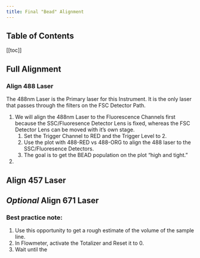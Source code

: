 ```yaml
---
title: Final "Bead" Alignment
---
```





## Table of Contents

[[toc]]

## Full Alignment

### Align 488 Laser

The 488nm Laser is the Primary laser for this Instrument. It is the only laser that passes through the filters on the FSC Detector Path.

1.  We will align the 488nm Laser to the Fluorescence Channels first because the SSC/Fluoresence Detector Lens is fixed, whereas the FSC Detector Lens can be moved with it’s own stage.
    1.  Set the Trigger Channel to RED and the Trigger Level to 2.
    2.  Use the plot with 488-RED vs 488-ORG to align the 488 laser to the SSC/Fluoresence Detectors.
    3.  The goal is to get the BEAD population on the plot “high and tight.”
2.  


## Align 457 Laser

## *Optional* Align 671 Laser
 
### Best practice note: 
 1.  Use this opportunity to get a rough estimate of the volume of the sample line.
 4.  In Flowmeter, activate the Totalizer and Reset it to 0. 
 5.  Wait until the 